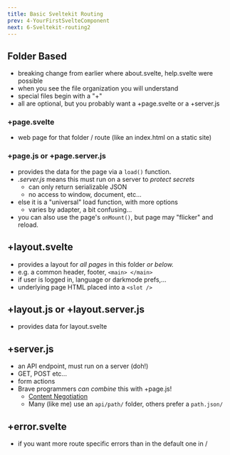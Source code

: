 ```yaml
---
title: Basic Sveltekit Routing
prev: 4-YourFirstSvelteComponent
next: 6-Sveltekit-routing2
---
```


## Folder Based

 - breaking change from earlier where about.svelte, help.svelte were possible
 - when you see the file organization you will understand
 - special files begin with a "+"
 - all are optional, but you probably want a +page.svelte or a +server.js

### +page.svelte

 - web page for that folder / route (like an index.html on a static site)

### +page.js or +page.server.js

 - provides the data for the page via a `load()` function.
 - _.server.js_ means this must run on a server to _protect secrets_
   - can only return serializable JSON
   - no access to window, document, etc...
 - else it is a "universal" load function, with more options
   - varies by adapter, a bit confusing...
 - you can also use the page's `onMount()`, but page may "flicker" and reload.

## +layout.svelte

 - provides a layout for _all pages_ in this folder _or below._
 - e.g. a common header, footer, `<main> </main>`
 - if user is logged in, language or darkmode prefs,...
 - underlying page HTML placed into a `<slot />`

## +layout.js or +layout.server.js

 - provides data for layout.svelte

## +server.js

 - an API endpoint, must run on a server (doh!)
 - GET, POST etc...
 - form actions
 - Brave programmers _can combine_ this with +page.js!
   - [Content Negotiation](https://kit.svelte.dev/docs/routing#server-content-negotiation)
   - Many (like me) use an `api/path/` folder, others prefer a `path.json/`

## +error.svelte

 - if you want more route specific errors than in the default one in /



